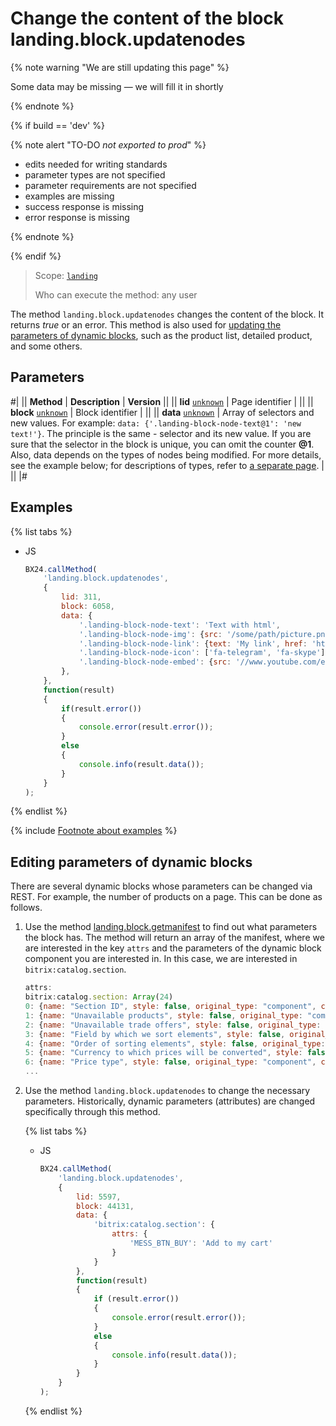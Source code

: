 # Change the content of the block landing.block.updatenodes

{% note warning "We are still updating this page" %}

Some data may be missing — we will fill it in shortly

{% endnote %}

{% if build == 'dev' %}

{% note alert "TO-DO _not exported to prod_" %}

- edits needed for writing standards
- parameter types are not specified
- parameter requirements are not specified
- examples are missing
- success response is missing
- error response is missing

{% endnote %}

{% endif %}

> Scope: [`landing`](../../../scopes/permissions.md)
>
> Who can execute the method: any user

The method `landing.block.updatenodes` changes the content of the block. It returns _true_ or an error. This method is also used for [updating the parameters of dynamic blocks](#edit_params), such as the product list, detailed product, and some others.

## Parameters

#|
|| **Method** | **Description** | **Version** ||
|| **lid**
[`unknown`](../../../data-types.md) | Page identifier | ||
|| **block**
[`unknown`](../../../data-types.md) | Block identifier | ||
|| **data**
[`unknown`](../../../data-types.md) | Array of selectors and new values.
For example: `data: {'.landing-block-node-text@1': 'new text!'}`. The principle is the same - selector and its new value. If you are sure that the selector in the block is unique, you can omit the counter **@1**.
Also, data depends on the types of nodes being modified. For more details, see the example below; for descriptions of types, refer to [a separate page](../node-types.md). | ||
|#

## Examples

{% list tabs %}

- JS

    ```js
    BX24.callMethod(
        'landing.block.updatenodes',
        {
            lid: 311,
            block: 6058,
            data: {
                '.landing-block-node-text': 'Text with html',
                '.landing-block-node-img': {src: '/some/path/picture.png', alt: 'My picture'},
                '.landing-block-node-link': {text: 'My link', href: 'https://bitrix24.com', target: '_blank'},
                '.landing-block-node-icon': ['fa-telegram', 'fa-skype'],
                '.landing-block-node-embed': {src: '//www.youtube.com/embed/q4d8g9Dn3ww?autoplay=1&controls=0&loop=1&mute=1&rel=0', source: 'https://www.youtube.com/watch?v=q4d8g9Dn3ww'},
            },
        },
        function(result)
        {
            if(result.error())
            {
                console.error(result.error());
            }
            else
            {
                console.info(result.data());
            }
        }
    );
    ```

{% endlist %}

{% include [Footnote about examples](../../../../_includes/examples.md) %}

## Editing parameters of dynamic blocks

There are several dynamic blocks whose parameters can be changed via REST. For example, the number of products on a page. This can be done as follows.

1. Use the method [landing.block.getmanifest](./landing-block-get-manifest.md) to find out what parameters the block has. The method will return an array of the manifest, where we are interested in the key `attrs` and the parameters of the dynamic block component you are interested in. In this case, we are interested in `bitrix:catalog.section`.

    ```js
    attrs:
    bitrix:catalog.section: Array(24)
    0: {name: "Section ID", style: false, original_type: "component", component_type: "STRING", attribute: "SECTION_ID", …}
    1: {name: "Unavailable products", style: false, original_type: "component", component_type: "LIST", attribute: "HIDE_NOT_AVAILABLE", …}
    2: {name: "Unavailable trade offers", style: false, original_type: "component", component_type: "LIST", attribute: "HIDE_NOT_AVAILABLE_OFFERS", …}
    3: {name: "Field by which we sort elements", style: false, original_type: "component", component_type: "LIST", attribute: "ELEMENT_SORT_FIELD", …}
    4: {name: "Order of sorting elements", style: false, original_type: "component", component_type: "LIST", attribute: "ELEMENT_SORT_ORDER", …}
    5: {name: "Currency to which prices will be converted", style: false, original_type: "component", component_type: "LIST", attribute: "CURRENCY_ID", …}
    6: {name: "Price type", style: false, original_type: "component", component_type: "LIST", attribute: "PRICE_CODE", …}
    ...
    ```

2. Use the method `landing.block.updatenodes` to change the necessary parameters. Historically, dynamic parameters (attributes) are changed specifically through this method.

    {% list tabs %}

    - JS

        ```js
        BX24.callMethod(
            'landing.block.updatenodes',
            {
                lid: 5597,
                block: 44131,
                data: {
                    'bitrix:catalog.section': {
                        attrs: {
                            'MESS_BTN_BUY': 'Add to my cart'
                        }
                    }
                },
                function(result)
                {
                    if (result.error())
                    {
                        console.error(result.error());
                    }
                    else
                    {
                        console.info(result.data());
                    }
                }
            }
        );
        ```

    {% endlist %}